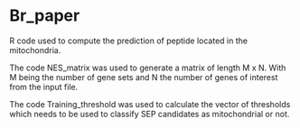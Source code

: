 # Br_paper
R code used to compute the prediction of peptide located in the mitochondria.

The code NES_matrix was used to generate a matrix of length M x N. With M being the number of gene sets and N the number of genes of interest from the input file.

The code Training_threshold was used to calculate the vector of thresholds which needs to be used to classify SEP candidates as mitochondrial or not.
